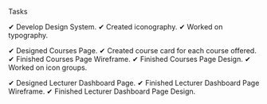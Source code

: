 Tasks

✔ Develop Design System.
  ✔ Created iconography.
  ✔ Worked on typography.

✔ Designed Courses Page.
  ✔ Created course card for each course offered.
  ✔ Finished Courses Page Wireframe.
  ✔ Finished Courses Page Design.
  ✔ Worked on icon groups.

✔ Designed Lecturer Dashboard Page.
    ✔ Finished Lecturer Dashboard Page Wireframe.
    ✔ Finished Lecturer Dashboard Page Design.
